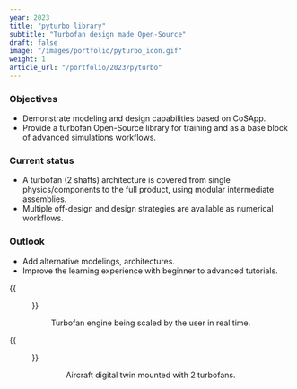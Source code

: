 ```yaml
---
year: 2023
title: "pyturbo library"
subtitle: "Turbofan design made Open-Source"
draft: false
image: "/images/portfolio/pyturbo_icon.gif"
weight: 1
article_url: "/portfolio/2023/pyturbo"
---
```


### Objectives

- Demonstrate modeling and design capabilities based on CoSApp.
- Provide a turbofan Open-Source library for training and as a base block of advanced simulations workflows.

### Current status

- A turbofan (2 shafts) architecture is covered from single physics/components to the full product, using modular intermediate assemblies.
- Multiple off-design and design strategies are available as numerical workflows.

### Outlook

- Add alternative modelings, architectures.
- Improve the learning experience with beginner to advanced tutorials.

<div class='row'>
<div class='col-lg-5 col-md-5 col-12' text-align='center'>
    <div class='imgbox'>
        {{<figure src=/images/portfolio/pyturbo_icon.gif width="100%" class="center-fit">}}
    </div>
    <center><p> Turbofan engine being scaled by the user in real time.</p></center>
</div>
<div class='col-lg-7 col-md-7 col-12' text-align='center'>
    <div class='imgbox'>
        {{<figure src=/images/portfolio/pyturbo_aircraft.png width="100%">}}
    </div>
    <center><p> Aircraft digital twin mounted with 2 turbofans.</p></center>
</div>
</div>
</div>
